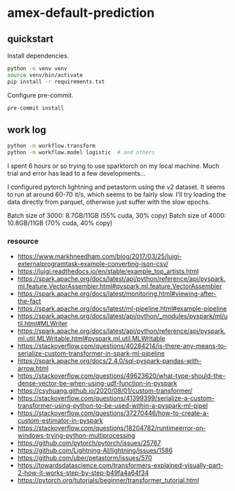 # amex-default-prediction

## quickstart

Install dependencies.

```bash
python -m venv venv
source venv/bin/activate
pip install -r requirements.txt
```

Configure pre-commit.

```bash
pre-commit install
```

## work log

```bash
python -m workflow.transform
python -m workflow.model logistic  # and others
```

I spent 6 hours or so trying to use sparktorch on my local machine. Much trial
and error has lead to a few developments...

I configured pytorch lightning and petastorm using the v2 dataset. It seems to
run at around 60-70 it/s, which seems to be fairly slow. I'll try loading the
data directly from parquet, otherwise just suffer with the slow epochs.

Batch size of 3000: 8.7GB/11GB (55% cuda, 30% copy)
Batch size of 4000: 10.8GB/11GB (70% cuda, 40% copy)

### resource

- https://www.markhneedham.com/blog/2017/03/25/luigi-externalprogramtask-example-converting-json-csv/
- https://luigi.readthedocs.io/en/stable/example_top_artists.html
- https://spark.apache.org/docs/latest/api/python/reference/api/pyspark.ml.feature.VectorAssembler.html#pyspark.ml.feature.VectorAssembler
- https://spark.apache.org/docs/latest/monitoring.html#viewing-after-the-fact
- https://spark.apache.org/docs/latest/ml-pipeline.html#example-pipeline
- https://spark.apache.org/docs/latest/api/python/_modules/pyspark/ml/util.html#MLWriter
- https://spark.apache.org/docs/latest/api/python/reference/api/pyspark.ml.util.MLWritable.html#pyspark.ml.util.MLWritable
- https://stackoverflow.com/questions/40284214/is-there-any-means-to-serialize-custom-transformer-in-spark-ml-pipeline
- https://spark.apache.org/docs/2.4.0/sql-pyspark-pandas-with-arrow.html
- https://stackoverflow.com/questions/49623620/what-type-should-the-dense-vector-be-when-using-udf-function-in-pyspark
- https://csyhuang.github.io/2020/08/01/custom-transformer/
- https://stackoverflow.com/questions/41399399/serialize-a-custom-transformer-using-python-to-be-used-within-a-pyspark-ml-pipel
- https://stackoverflow.com/questions/37270446/how-to-create-a-custom-estimator-in-pyspark
- https://stackoverflow.com/questions/18204782/runtimeerror-on-windows-trying-python-multiprocessing
- https://github.com/pytorch/pytorch/issues/25767
- https://github.com/Lightning-AI/lightning/issues/1586
- https://github.com/uber/petastorm/issues/570
- https://towardsdatascience.com/transformers-explained-visually-part-2-how-it-works-step-by-step-b49fa4a64f34
- https://pytorch.org/tutorials/beginner/transformer_tutorial.html
